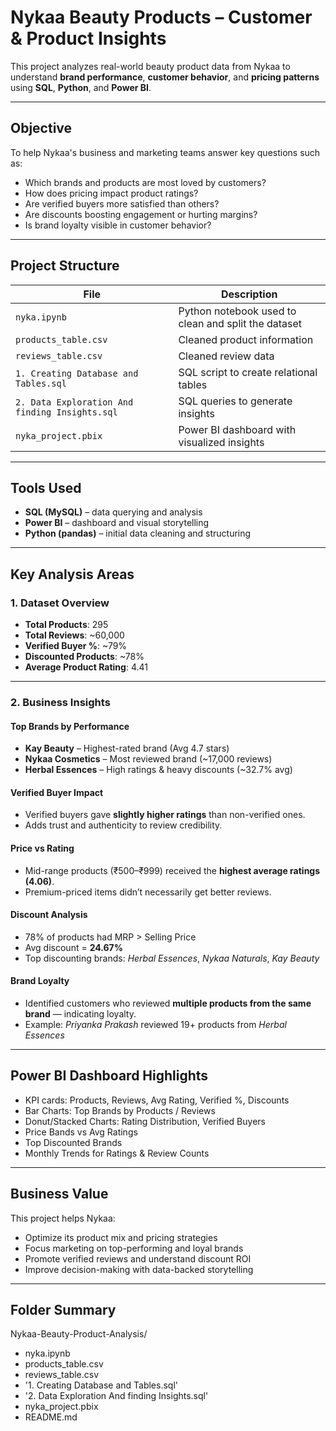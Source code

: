 # Nykaa Beauty Products – Customer & Product Insights

This project analyzes real-world beauty product data from Nykaa to understand **brand performance**, **customer behavior**, and **pricing patterns** using **SQL**, **Python**, and **Power BI**.

---

## Objective

To help Nykaa's business and marketing teams answer key questions such as:
- Which brands and products are most loved by customers?
- How does pricing impact product ratings?
- Are verified buyers more satisfied than others?
- Are discounts boosting engagement or hurting margins?
- Is brand loyalty visible in customer behavior?

---

## Project Structure

| File | Description |
|------|-------------|
| `nyka.ipynb` | Python notebook used to clean and split the dataset |
| `products_table.csv` | Cleaned product information |
| `reviews_table.csv` | Cleaned review data |
| `1. Creating Database and Tables.sql` | SQL script to create relational tables |
| `2. Data Exploration And finding Insights.sql` | SQL queries to generate insights |
| `nyka_project.pbix` | Power BI dashboard with visualized insights |

---

## Tools Used

- **SQL (MySQL)** – data querying and analysis
- **Power BI** – dashboard and visual storytelling
- **Python (pandas)** – initial data cleaning and structuring

---

## Key Analysis Areas

### 1. Dataset Overview

- **Total Products**: 295  
- **Total Reviews**: ~60,000  
- **Verified Buyer %**: ~79%  
- **Discounted Products**: ~78%  
- **Average Product Rating**: 4.41 

---

### 2. Business Insights

#### Top Brands by Performance
- **Kay Beauty** – Highest-rated brand (Avg 4.7 stars)
- **Nykaa Cosmetics** – Most reviewed brand (~17,000 reviews)
- **Herbal Essences** – High ratings & heavy discounts (~32.7% avg)

#### Verified Buyer Impact
- Verified buyers gave **slightly higher ratings** than non-verified ones.
- Adds trust and authenticity to review credibility.

#### Price vs Rating
- Mid-range products (₹500–₹999) received the **highest average ratings (4.06)**.
- Premium-priced items didn’t necessarily get better reviews.
  
#### Discount Analysis
- 78% of products had MRP > Selling Price
- Avg discount = **24.67%**
- Top discounting brands: *Herbal Essences*, *Nykaa Naturals*, *Kay Beauty*

#### Brand Loyalty
- Identified customers who reviewed **multiple products from the same brand** — indicating loyalty.
- Example: *Priyanka Prakash* reviewed 19+ products from *Herbal Essences*

---

## Power BI Dashboard Highlights

- KPI cards: Products, Reviews, Avg Rating, Verified %, Discounts
- Bar Charts: Top Brands by Products / Reviews
- Donut/Stacked Charts: Rating Distribution, Verified Buyers
- Price Bands vs Avg Ratings
- Top Discounted Brands
- Monthly Trends for Ratings & Review Counts

---

## Business Value

This project helps Nykaa:
- Optimize its product mix and pricing strategies
- Focus marketing on top-performing and loyal brands
- Promote verified reviews and understand discount ROI
- Improve decision-making with data-backed storytelling

---

## Folder Summary
Nykaa-Beauty-Product-Analysis/
- nyka.ipynb
- products_table.csv
- reviews_table.csv
- '1. Creating Database and Tables.sql'
- '2. Data Exploration And finding Insights.sql'
- nyka_project.pbix
- README.md
